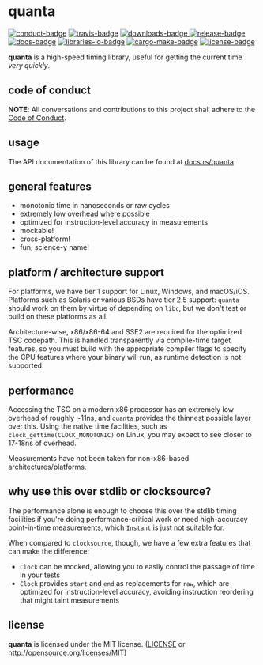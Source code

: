 # quanta

[![conduct-badge][]][conduct] [![travis-badge][]][travis] [![downloads-badge][] ![release-badge][]][crate] [![docs-badge][]][docs] [![libraries-io-badge][]][libraries-io] [![cargo-make-badge][]][cargo-make] [![license-badge][]](#license)

[conduct-badge]: https://img.shields.io/badge/%E2%9D%A4-code%20of%20conduct-blue.svg
[travis-badge]: https://img.shields.io/travis/metrics-rs/quanta/master.svg
[downloads-badge]: https://img.shields.io/crates/d/quanta.svg
[release-badge]: https://img.shields.io/crates/v/quanta.svg
[license-badge]: https://img.shields.io/crates/l/quanta.svg
[docs-badge]: https://docs.rs/quanta/badge.svg
[cargo-make-badge]: https://img.shields.io/badge/built%20with-cargo--make-yellow.svg
[cargo-make]: https://sagiegurari.github.io/cargo-make/
[libraries-io-badge]: https://img.shields.io/librariesio/github/metrics-rs/quanta.svg
[libraries-io]: https://libraries.io/cargo/quanta
[conduct]: https://github.com/metrics-rs/quanta/blob/master/CODE_OF_CONDUCT.md
[travis]: https://travis-ci.org/metrics-rs/quanta
[crate]: https://crates.io/crates/quanta
[docs]: https://docs.rs/quanta

__quanta__ is a high-speed timing library, useful for getting the current time _very quickly_.

## code of conduct

**NOTE**: All conversations and contributions to this project shall adhere to the [Code of Conduct][conduct].

## usage

The API documentation of this library can be found at [docs.rs/quanta](https://docs.rs/quanta/).

## general features
- monotonic time in nanoseconds or raw cycles
- extremely low overhead where possible
- optimized for instruction-level accuracy in measurements
- mockable!
- cross-platform!
- fun, science-y name!

## platform / architecture support

For platforms, we have tier 1 support for Linux, Windows, and macOS/iOS.  Platforms such as Solaris or various BSDs have tier 2.5 support: `quanta` should work on them by virtue of depending on `libc`, but we don't test or build on these platforms as all.

Architecture-wise, x86/x86-64 and SSE2 are required for the optimized TSC codepath.  This is handled transparently via compile-time target features, so you must build with the appropriate compiler flags to specify the CPU features where your binary will run, as runtime detection is not supported.

## performance

Accessing the TSC on a modern x86 processor has an extremely low overhead of roughly ~11ns, and `quanta` provides the thinnest possible layer over this.  Using the native time facilities, such as `clock_gettime(CLOCK_MONOTONIC)` on Linux, you may expect to see closer to 17-18ns of overhead.

Measurements have not been taken for non-x86-based architectures/platforms.

## why use this over stdlib or clocksource?

The performance alone is enough to choose this over the stdlib timing facilities if you're doing performance-critical work or need high-accuracy point-in-time measurements, which `Instant` is just not suitable for.

When compared to `clocksource`, though, we have a few extra features that can make the difference:

- `Clock` can be mocked, allowing you to easily control the passage of time in your tests
- `Clock` provides `start` and `end` as replacements for `raw`, which are optimized for instruction-level accuracy, avoiding instruction reordering that might taint measurements

## license

__quanta__ is licensed under the MIT license. ([LICENSE](LICENSE) or http://opensource.org/licenses/MIT)
